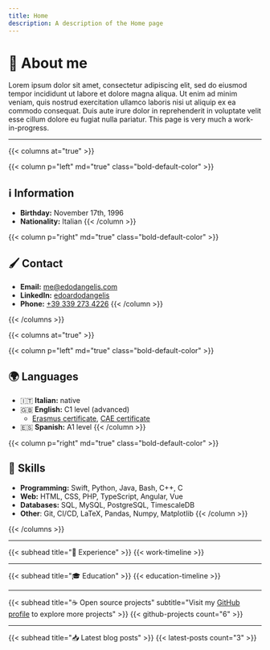 ```yaml
---
title: Home
description: A description of the Home page
---
```


# 👋 About me
Lorem ipsum dolor sit amet, consectetur adipiscing elit, sed do eiusmod tempor incididunt ut labore et dolore magna aliqua. Ut enim ad minim veniam, quis nostrud exercitation ullamco laboris nisi ut aliquip ex ea commodo consequat. Duis aute irure dolor in reprehenderit in voluptate velit esse cillum dolore eu fugiat nulla pariatur. This page is very much a work-in-progress.

---

{{< columns at="true" >}}

{{< column p="left" md="true" class="bold-default-color" >}}
## ℹ️ Information
- **Birthday:** November 17th, 1996
- **Nationality:** Italian
{{< /column >}}

{{< column p="right" md="true" class="bold-default-color" >}}
## 🖌 Contact
- **Email:** [me@edodangelis.com](mailto:me@edodangelis.com)
- **LinkedIn:** [edoardodangelis](https://linkedin.com/in/edoardodangelis/)
- **Phone:** [+39 339 273 4226](tel:+393392734226)
{{< /column >}}

{{< /columns >}}

{{< columns at="true" >}}

{{< column p="left" md="true" class="bold-default-color" >}}
## 🌍 Languages
- 🇮🇹 **Italian:** native
- 🇬🇧 **English:** C1 level (advanced)
    - [Erasmus certificate](aaa), [CAE certificate](aaa)
- 🇪🇸 **Spanish:** A1 level
{{< /column >}}

{{< column p="right" md="true" class="bold-default-color" >}}
## 🤖 Skills
- **Programming:** Swift, Python, Java, Bash, C++, C
- **Web:** HTML, CSS, PHP, TypeScript, Angular, Vue
- **Databases:** SQL, MySQL, PostgreSQL, TimescaleDB
- **Other**: Git, CI/CD, LaTeX, Pandas, Numpy, Matplotlib
{{< /column >}}

{{< /columns >}}

---

{{< subhead title="💼 Experience" >}}
{{< work-timeline >}}

---

{{< subhead title="🎓 Education" >}}
{{< education-timeline >}}

---

{{< subhead title="☕️ Open source projects" subtitle="Visit my [GitHub profile](https://github.com/n3d1117/) to explore more projects" >}}
{{< github-projects count="6" >}}

---

{{< subhead title="📥 Latest blog posts" >}}
{{< latest-posts count="3" >}}




